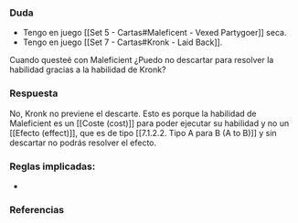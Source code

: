 ### Duda
- Tengo en juego [[Set 5 - Cartas#Maleficent - Vexed Partygoer]] seca.
- Tengo en juego [[Set 7 - Cartas#Kronk - Laid Back]].

Cuando questeé con Maleficient ¿Puedo no descartar para resolver la habilidad gracias a la habilidad de Kronk?

### Respuesta
No, Kronk no previene el descarte. Esto es porque la habilidad de Maleficient es un [[Coste (cost)]] para poder ejecutar su habilidad y no un [[Efecto (effect)]], que es de tipo [[7.1.2.2. Tipo A para B (A to B)]] y sin descartar no podrás resolver el efecto.

### Reglas implicadas:
- 

### Referencias
